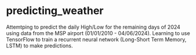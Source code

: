 # predicting_weather
 Attemtping to predict the daily High/Low for the remaining days of 2024 using data from the MSP airport (01/01/2010 - 04/06/2024).
 Learning to use TensorFlow to train a recurrent neural network (Long-Short Term Memory, LSTM) to make predictions.

